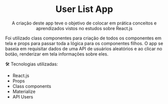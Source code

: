 <h1 align='center'>User List App</h1>

<p align='center'>A criação deste app teve o objetivo de colocar em prática conceitos e aprendizados vistos no estudos sobre React.js</p>



<p>Foi utilizado class componentes para criação de todos os componentes em tela e props para passar toda a lógica para os componentes filhos. O app se baseia em requisitar dados de uma API de usuários aleatórios e ao clicar no botão, renderizar em tela informações sobre eles.</p>



:hammer_and_wrench: Tecnologias utilizadas:

- React.js
- Props
- Class components
- Materialize
- API Users




